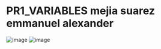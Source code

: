 # PR1_VARIABLES mejia suarez emmanuel alexander

![image](https://github.com/user-attachments/assets/0ce9e24c-7582-4aad-8803-edad13ad83bb)
![image](https://github.com/user-attachments/assets/4f82eddc-1847-477e-99a2-da5d5602a8a4)



